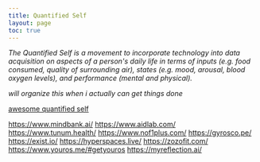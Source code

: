 ```yaml
---
title: Quantified Self
layout: page
toc: true
---
```


*The Quantified Self is a movement to incorporate technology into data acquisition on aspects of a person's daily life in terms of inputs (e.g. food consumed, quality of surrounding air), states (e.g. mood, arousal, blood oxygen levels), and performance (mental and physical).*

*will organize this when i actually can get things done*

[awesome quantified self](https://github.com/woop/awesome-quantified-self)

https://www.mindbank.ai/
https://www.aidlab.com/
https://www.tunum.health/
https://www.nof1plus.com/
https://gyrosco.pe/
https://exist.io/
https://hyperspaces.live/
https://zozofit.com/
https://www.youros.me/#getyouros
https://myreflection.ai/